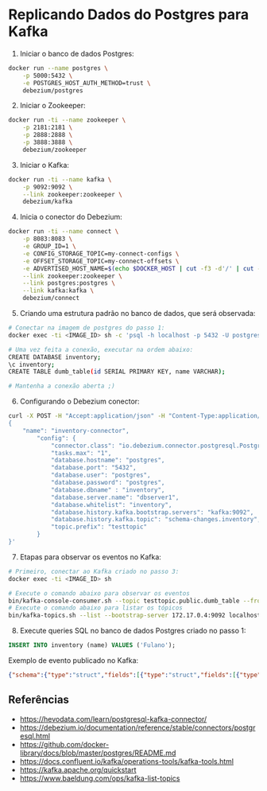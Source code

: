 # Replicando Dados do Postgres para Kafka

1. Iniciar o banco de dados Postgres:

```sh
docker run --name postgres \
    -p 5000:5432 \
    -e POSTGRES_HOST_AUTH_METHOD=trust \
    debezium/postgres
```

2. Iniciar o Zookeeper:

```sh
docker run -ti --name zookeeper \
    -p 2181:2181 \
    -p 2888:2888 \
    -p 3888:3888 \
    debezium/zookeeper
```

3. Iniciar o Kafka:

```sh
docker run -ti --name kafka \
    -p 9092:9092 \
    --link zookeeper:zookeeper \
    debezium/kafka
```

4. Inicia o conector do Debezium:

```sh
docker run -ti --name connect \
    -p 8083:8083 \
    -e GROUP_ID=1 \
    -e CONFIG_STORAGE_TOPIC=my-connect-configs \
    -e OFFSET_STORAGE_TOPIC=my-connect-offsets \
    -e ADVERTISED_HOST_NAME=$(echo $DOCKER_HOST | cut -f3 -d'/' | cut -f1 -d':') \
    --link zookeeper:zookeeper \
    --link postgres:postgres \
    --link kafka:kafka \
    debezium/connect
```

5. Criando uma estrutura padrão no banco de dados, que será observada:

```sh
# Conectar na imagem de postgres do passo 1:
docker exec -ti <IMAGE_ID> sh -c 'psql -h localhost -p 5432 -U postgres'

# Uma vez feita a conexão, executar na ordem abaixo:
CREATE DATABASE inventory;
\c inventory;
CREATE TABLE dumb_table(id SERIAL PRIMARY KEY, name VARCHAR);

# Mantenha a conexão aberta ;)
```

6. Configurando o Debezium conector:

```sh
curl -X POST -H "Accept:application/json" -H "Content-Type:application/json" localhost:8083/connectors/ -d '
{
    "name": "inventory-connector",
        "config": {
            "connector.class": "io.debezium.connector.postgresql.PostgresConnector",
            "tasks.max": "1",
            "database.hostname": "postgres",
            "database.port": "5432",
            "database.user": "postgres",
            "database.password": "postgres",
            "database.dbname" : "inventory",
            "database.server.name": "dbserver1",
            "database.whitelist": "inventory",
            "database.history.kafka.bootstrap.servers": "kafka:9092",
            "database.history.kafka.topic": "schema-changes.inventory",
            "topic.prefix": "testtopic"
        }
}'
```

7. Etapas para observar os eventos no Kafka:

```sh
# Primeiro, conectar ao Kafka criado no passo 3:
docker exec -ti <IMAGE_ID> sh

# Execute o comando abaixo para observar os eventos
bin/kafka-console-consumer.sh --topic testtopic.public.dumb_table --from-beginning --bootstrap-server 172.17.0.4:9092
# Execute o comando abaixo para listar os tópicos
bin/kafka-topics.sh --list --bootstrap-server 172.17.0.4:9092 localhost:2181
```

8. Execute queries SQL no banco de dados Postgres criado no passo 1:

```sql
INSERT INTO inventory (name) VALUES ('Fulano');
```

Exemplo de evento publicado no Kafka:

```json
{"schema":{"type":"struct","fields":[{"type":"struct","fields":[{"type":"int32","optional":false,"default":0,"field":"id"},{"type":"string","optional":true,"field":"name"}],"optional":true,"name":"testtopic.public.dumb_table.Value","field":"before"},{"type":"struct","fields":[{"type":"int32","optional":false,"default":0,"field":"id"},{"type":"string","optional":true,"field":"name"}],"optional":true,"name":"testtopic.public.dumb_table.Value","field":"after"},{"type":"struct","fields":[{"type":"string","optional":false,"field":"version"},{"type":"string","optional":false,"field":"connector"},{"type":"string","optional":false,"field":"name"},{"type":"int64","optional":false,"field":"ts_ms"},{"type":"string","optional":true,"name":"io.debezium.data.Enum","version":1,"parameters":{"allowed":"true,last,false,incremental"},"default":"false","field":"snapshot"},{"type":"string","optional":false,"field":"db"},{"type":"string","optional":true,"field":"sequence"},{"type":"int64","optional":false,"field":"ts_us"},{"type":"int64","optional":false,"field":"ts_ns"},{"type":"string","optional":false,"field":"schema"},{"type":"string","optional":false,"field":"table"},{"type":"int64","optional":true,"field":"txId"},{"type":"int64","optional":true,"field":"lsn"},{"type":"int64","optional":true,"field":"xmin"}],"optional":false,"name":"io.debezium.connector.postgresql.Source","field":"source"},{"type":"string","optional":false,"field":"op"},{"type":"int64","optional":true,"field":"ts_ms"},{"type":"int64","optional":true,"field":"ts_us"},{"type":"int64","optional":true,"field":"ts_ns"},{"type":"struct","fields":[{"type":"string","optional":false,"field":"id"},{"type":"int64","optional":false,"field":"total_order"},{"type":"int64","optional":false,"field":"data_collection_order"}],"optional":true,"name":"event.block","version":1,"field":"transaction"}],"optional":false,"name":"testtopic.public.dumb_table.Envelope","version":2},"payload":{"before":null,"after":{"id":5,"name":"EITA 5"},"source":{"version":"2.6.0.Final","connector":"postgresql","name":"testtopic","ts_ms":1712872115106,"snapshot":"false","db":"inventory","sequence":"[\"23751552\",\"23752040\"]","ts_us":1712872115106271,"ts_ns":1712872115106271000,"schema":"public","table":"dumb_table","txId":559,"lsn":23752040,"xmin":null},"op":"c","ts_ms":1712872115134,"ts_us":1712872115134298,"ts_ns":1712872115134298000,"transaction":null}}
```

## Referências

- https://hevodata.com/learn/postgresql-kafka-connector/
- https://debezium.io/documentation/reference/stable/connectors/postgresql.html
- https://github.com/docker-library/docs/blob/master/postgres/README.md
- https://docs.confluent.io/kafka/operations-tools/kafka-tools.html
- https://kafka.apache.org/quickstart
- https://www.baeldung.com/ops/kafka-list-topics

